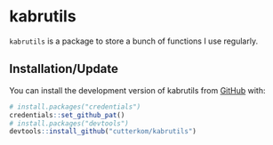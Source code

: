 
# kabrutils

<!-- badges: start -->
<!-- badges: end -->

`kabrutils` is a package to store a bunch of functions I use regularly.

## Installation/Update

You can install the development version of kabrutils from [GitHub](https://github.com/) with:

``` r
# install.packages("credentials")
credentials::set_github_pat()
# install.packages("devtools")
devtools::install_github("cutterkom/kabrutils")
```
